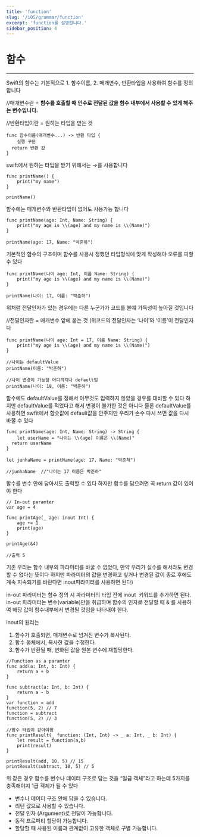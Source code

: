 ```yaml
---
title: 'function'
slug: '/iOS/grammar/function'
excerpt: 'function를 설명합니다.'
sidebar_position: 4
---
```


# 함수
---

Swift의 함수는 기본적으로 1. 함수이름, 2. 매개변수, 반환타입을 사용하여 함수를 정의합니다

//매개변수란 = **함수를 호출할 때 인수로 전달된 값을 함수 내부에서 사용할 수 있게 해주는 변수입니다.**

//반환타입이란 = 원하는 타입을 받는 것

```
func 함수이름(매개변수...) -> 반환 타입 {
	실행 구문
  return 반환 값
}
```

swift에서 원하는 타입을 받기 위해서는 →를 사용합니다

```
func printName() {
	print("my name")
}

printName()
```

함수에는 매개변수와 반환타입이 없어도 사용가능 합니다

```
func printName(age: Int, Name: String) {
	print("my age is \\(age) and my name is \\(Name)")
}

printName(age: 17, Name: "박준하")
```

기본적인 함수의 구조이며 함수를 사용시 정했던 타입형식에 맞게 작성해야 오류를 피할 수 있다

```
func printName(나이 age: Int, 이름 Name: String) {
	print("my age is \\(age) and my name is \\(Name)")
}

printName(나이: 17, 이름: "박준하")
```

위처럼 전달인자가 있는 경우에는 다른 누군가가 코드를 볼떄 가독성이 높아질 것입니다

//전달인자란 = 매개변수 앞에 붙는 것 (위코드의 전달인자는 ‘나이’와 ‘이름’이 전달인자다

```
func printName(나이 age: Int = 17, 이름 Name: String) {
	print("my age is \\(age) and my name is \\(Name)")
}

//나이는 defaultValue
printName(이름: "박준하")

//나이 변경이 가능함 어디까지나 default임
printName(나이: 18, 이름: "박준하")
```

함수에도 defaultValue를 정해서 아무것도 입력하지 않았을 경우를 대비할 수 있다 하지만 defaultValue를 적었다고 해서 변경이 불가한 것은 아니다 물론 defaultValue를 사용하면 swfit에서 함숫값에 default값을 안주지만 우리가 손수 다시 쓰면 값을 다시 바꿀 수 있다

```
func printName(age: Int, Name: String) -> String {
	let userName = "나이는 \\(age) 이름은 \\(Name)"
  return userName
}

let junhaName = printName(age: 17, Name: "박준하")

//junhaName  //"나이는 17 이름은 박준하"
```

함수를 변수 안에 담아서도 출력할 수 있다 하지만 함수를 담으려면 꼭 return 값이 있어야 한다

```
// In-out paramter
var age = 4

func printAge(_ age: inout Int) {
	age += 1
	print(age)
}

printAge(&4)

//출력 5
```

기존 우리는 함수 내부의 파라미터를 바꿀 수 없었다, 만약 우리가 실수를 해서라도 변경할 수 없다는 뜻이다 하지만 파라미터의 값을 변경하고 싶거나 변경된 값이 종료 후에도 계속 지속되기를 바란다면 inout파라미터를 사용하면 된다)

in-out 파라미터는 함수 정의 시 파라미터의 타입 전에 inout  키워드를 추가하면 된다. in-out 파라미터는 변수(variable)만을 취급하며 함수의 인자로 전달할 때 & 를 사용하여 해당 값이 함수내부에서 변경될 것임을 나타내야 한다.

inout의 원리는

1.  함수가 호출되면, 매개변수로 넘겨진 변수가 복사된다.
2.  함수 몸체에서, 복사한 값을 수정한다.
3.  함수가 반환될 때, 변화된 값을 원본 변수에 재할당한다.

```
//Function as a paramter
func add(a: Int, b: Int) {
	return a + b
}

func subtract(a: Int, b: Int) {
	return a - b
}
var function = add
function(5, 2) // 7
function = subtract
function(5, 2) // 3

//함수 타입이 같아야함
func printResult(_ function: (Int, Int) -> _ a: Int, _ b: Int) {
	let result = function(a,b)
	print(result)
}

printResult(add, 10, 5) // 15
printResult(subtract, 10, 5) // 5
```

위 같은 경우 함수를 변수나 데이터 구조로 담는 것을 “일급 객체"라고 하는데 5가지를 충족해야지 1급 객체가 될 수 있다

-   변수나 데이터 구조 안에 담을 수 있습니다.
-   리턴 값으로 사용할 수 있습니다.
-   전달 인자 (Argument)로 전달이 가능합니다.
-   동적 프로퍼티 할당이 가능합니다.
-   할당할 때 사용된 이름과 관계없이 고유한 객체로 구별 가능합니다.
